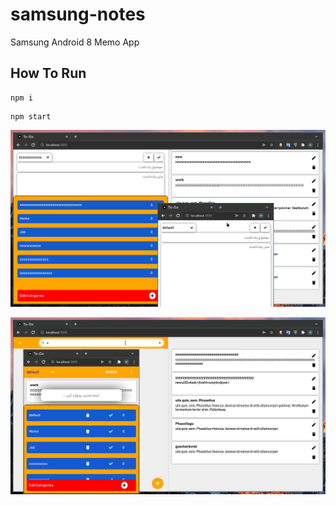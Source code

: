 # samsung-notes

Samsung Android 8 Memo App

## How To Run

```
npm i
```

```
npm start
```

![ScreenShot](./screenshot.jpg)

![ScreenShot01](./screenshot01.jpg)
